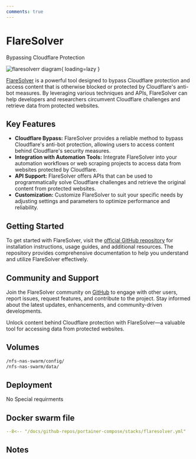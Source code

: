 ```yaml
---
comments: true
---
```


# FlareSolver

Bypassing Cloudflare Protection

![flaresolverr diagram](/assets/diagrams/flaresolverr.png){ loading=lazy }

[FlareSolver](https://github.com/FlareSolverr/FlareSolverr) is a powerful tool designed to bypass Cloudflare protection and access content that is otherwise blocked or protected by Cloudflare's anti-bot measures. By leveraging various techniques and APIs, FlareSolver can help developers and researchers circumvent Cloudflare challenges and retrieve data from protected websites.

## Key Features

- **Cloudflare Bypass:** FlareSolver provides a reliable method to bypass Cloudflare's anti-bot protection, allowing users to access content behind Cloudflare's security measures.
- **Integration with Automation Tools:** Integrate FlareSolver into your automation workflows or web scraping projects to access data from websites protected by Cloudflare.
- **API Support:** FlareSolver offers APIs that can be used to programmatically solve Cloudflare challenges and retrieve the original content from protected websites.
- **Customization:** Customize FlareSolver to suit your specific needs by adjusting settings and parameters to optimize performance and reliability.

## Getting Started

To get started with FlareSolver, visit the [official GitHub repository](https://github.com/FlareSolverr/FlareSolverr) for installation instructions, usage guides, and additional resources. The repository provides comprehensive documentation to help you understand and utilize FlareSolver effectively.

## Community and Support

Join the FlareSolver community on [GitHub](https://github.com/FlareSolverr/FlareSolverr) to engage with other users, report issues, request features, and contribute to the project. Stay informed about the latest updates, enhancements, and community-driven developments.

Unlock content behind Cloudflare protection with FlareSolver—a valuable tool for accessing data from protected websites.


## Volumes

```bash
/nfs-nas-swarm/config/
/nfs-nas-swarm/data/
```

## Deployment
No Special requirments

## Docker swarm file
``` yaml linenums="1" 
--8<-- "/docs/github-repos/portainer-compose/stacks/flaresolver.yml"
```

## Notes

